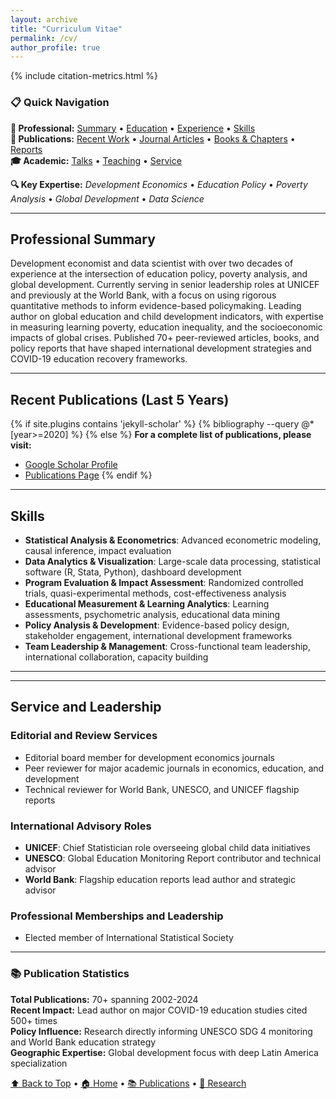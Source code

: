 ```yaml
---
layout: archive
title: "Curriculum Vitae"
permalink: /cv/
author_profile: true
---
```


<!-- Include citation metrics at the top -->
{% include citation-metrics.html %}

### 📋 Quick Navigation

**👤 Professional:** [Summary](#professional-summary) • [Education](#education) • [Experience](#work-experience) • [Skills](#skills)  
**📑 Publications:** [Recent Work](#recent-publications-last-5-years) • [Journal Articles](#journal-articles) • [Books & Chapters](#books-and-book-chapters) • [Reports](#reports)  
**🎓 Academic:** [Talks](#talks) • [Teaching](#teaching) • [Service](#service-and-leadership)

**🔍 Key Expertise:** *Development Economics* • *Education Policy* • *Poverty Analysis* • *Global Development* • *Data Science*

---

## Professional Summary

Development economist and data scientist with over two decades of experience at the intersection of education policy, poverty analysis, and global development. Currently serving in senior leadership roles at UNICEF and previously at the World Bank, with a focus on using rigorous quantitative methods to inform evidence-based policymaking. Leading author on global education and child development indicators, with expertise in measuring learning poverty, education inequality, and the socioeconomic impacts of global crises. Published 70+ peer-reviewed articles, books, and policy reports that have shaped international development strategies and COVID-19 education recovery frameworks.

---

## Recent Publications (Last 5 Years)

{% if site.plugins contains 'jekyll-scholar' %}
{% bibliography --query @*[year>=2020] %}
{% else %}
**For a complete list of publications, please visit:**
- [Google Scholar Profile](https://scholar.google.com/citations?user=lTKXA78AAAAJ)
- [Publications Page](/publications/)
{% endif %}

---


## Skills

* **Statistical Analysis & Econometrics**: Advanced econometric modeling, causal inference, impact evaluation
* **Data Analytics & Visualization**: Large-scale data processing, statistical software (R, Stata, Python), dashboard development  
* **Program Evaluation & Impact Assessment**: Randomized controlled trials, quasi-experimental methods, cost-effectiveness analysis
* **Educational Measurement & Learning Analytics**: Learning assessments, psychometric analysis, educational data mining
* **Policy Analysis & Development**: Evidence-based policy design, stakeholder engagement, international development frameworks
* **Team Leadership & Management**: Cross-functional team leadership, international collaboration, capacity building

---


---

## Service and Leadership

### Editorial and Review Services
* Editorial board member for development economics journals
* Peer reviewer for major academic journals in economics, education, and development
* Technical reviewer for World Bank, UNESCO, and UNICEF flagship reports

### International Advisory Roles
* **UNICEF**: Chief Statistician role overseeing global child data initiatives
* **UNESCO**: Global Education Monitoring Report contributor and technical advisor
* **World Bank**: Flagship education reports lead author and strategic advisor

### Professional Memberships and Leadership
* Elected member of International Statistical Society
---

### 📚 **Publication Statistics**

**Total Publications:** 70+ spanning 2002-2024  
**Recent Impact:** Lead author on major COVID-19 education studies cited 500+ times  
**Policy Influence:** Research directly informing UNESCO SDG 4 monitoring and World Bank education strategy  
**Geographic Expertise:** Global development focus with deep Latin America specialization

[⬆️ Back to Top](#top) • [🏠 Home](/) • [📚 Publications](/publications/) • [💼 Research](/research/)
